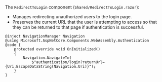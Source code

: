 ---
---
The `RedirectToLogin` component (`Shared/RedirectToLogin.razor`):

* Manages redirecting unauthorized users to the login page.
* Preserves the current URL that the user is attempting to access so that they can be returned to that page if authentication is successful.

```razor
@inject NavigationManager Navigation
@using Microsoft.AspNetCore.Components.WebAssembly.Authentication
@code {
    protected override void OnInitialized()
    {
        Navigation.NavigateTo(
            $"authentication/login?returnUrl={Uri.EscapeDataString(Navigation.Uri)}");
    }
}
```
